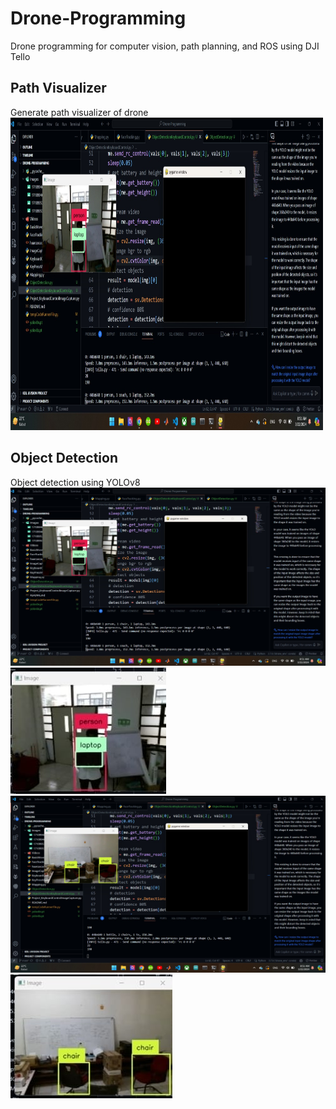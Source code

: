 # Drone-Programming
Drone programming for computer vision, path planning, and ROS using DJI Tello

## Path Visualizer
Generate path visualizer of drone 
<img src="Images/ObjectDetection1.jpeg" width="500" height="500">


## Object Detection
Object detection using YOLOv8
![ObjDet1](Images/ObjectDetection1.jpeg)
![ObjDet1Zoom](Images/ObjectDetectionZoom1.jpeg)
![ObjDet2](Images/ObjectDetection2.jpeg)
![ObjDet2Zoom](Images/ObjectDetectionZoom2.jpeg)
